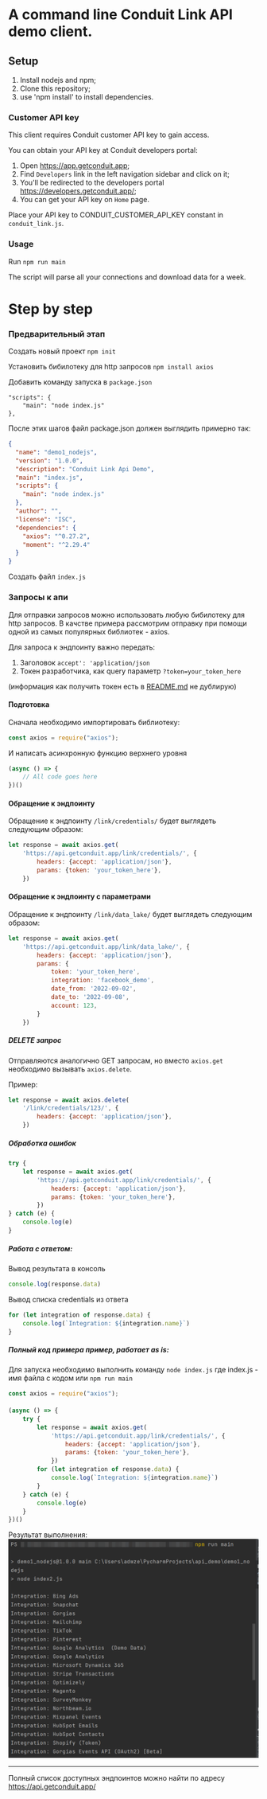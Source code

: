 # A command line Conduit Link API demo client.

## Setup

1. Install nodejs and npm;
2. Clone this repository;
3. use 'npm install' to install dependencies.

### Customer API key

This client requires Conduit customer API key to gain access.

You can obtain your API key at Conduit developers portal:
1. Open https://app.getconduit.app;
2. Find `Developers` link in the left navigation sidebar and click on it;
3. You'll be redirected to the developers portal https://developers.getconduit.app/;
4. You can get your API key on `Home` page.

Place your API key to CONDUIT_CUSTOMER_API_KEY constant in `conduit_link.js`.

### Usage

Run `npm run main`

The script will parse all your connections and download data for a week.

# Step by step

### Предварительный этап

Создать новый проект
`npm init`

Установить бибилотеку для http запросов
`npm install axios`

Добавить команду запуска в `package.json`

```
"scripts": {
    "main": "node index.js"
},
```

После этих шагов файл package.json должен выглядить примерно так:

```json
{
  "name": "demo1_nodejs",
  "version": "1.0.0",
  "description": "Conduit Link Api Demo",
  "main": "index.js",
  "scripts": {
    "main": "node index.js"
  },
  "author": "",
  "license": "ISC",
  "dependencies": {
    "axios": "^0.27.2",
    "moment": "^2.29.4"
  }
}
```

Создать файл `index.js`

### Запросы к апи

Для отправки запросов можно использовать любую бибилотеку для http запросов.
В качстве примера рассмотрим отправку при помощи одной из самых популярных библиотек - axios.

Для запроса к эндпоинту важно передать:

1) Заголовок `accept': 'application/json`
2) Токен разработчика, как query параметр `?token=your_token_here`

(информация как получить токен есть в [README.md](./README.md) не дублирую)

#### Подготовка

Сначала необходимо импортировать библиотеку:

```js 
const axios = require("axios");
```

И написать асинхронную функцию верхнего уровня

```js
(async () => {
    // All code goes here
})()
```

#### Обращение к эндпоинту

Обращение к эндпоинту `/link/credentials/` будет выглядеть следующим образом:

```js
let response = await axios.get(
    'https://api.getconduit.app/link/credentials/', {
        headers: {accept: 'application/json'},
        params: {token: 'your_token_here'},
    })
```

#### Обращение к эндпоинту с параметрами

Обращение к эндпоинту `/link/data_lake/` будет выглядеть следующим образом:

```js
let response = await axios.get(
    'https://api.getconduit.app/link/data_lake/', {
        headers: {accept: 'application/json'},
        params: {
            token: 'your_token_here',
            integration: 'facebook_demo',
            date_from: '2022-09-02',
            date_to: '2022-09-08',
            account: 123,
        }
    })
```

##### DELETE запрос
Отправляются аналогично GET запросам, но вместо `axios.get`
необходимо вызывать `axios.delete`.

Пример:

```js
let response = await axios.delete(
    '/link/credentials/123/', {
        headers: {accept: 'application/json'},
    })
```

##### Обработка ошибок

```js
try {
    let response = await axios.get(
        'https://api.getconduit.app/link/credentials/', {
            headers: {accept: 'application/json'},
            params: {token: 'your_token_here'},
        })
} catch (e) {
    console.log(e)
}
```

##### Работа с ответом:

Вывод результата в консоль

```js
console.log(response.data)
```

Вывод списка credentials из ответа

```js
for (let integration of response.data) {
    console.log(`Integration: ${integration.name}`)
}
```

##### Полный код примера пример, работает as is:

Для запуска необходимо выполнить команду
`node index.js` где index.js - имя файла с кодом или `npm run main`

```js
const axios = require("axios");

(async () => {
    try {
        let response = await axios.get(
            'https://api.getconduit.app/link/credentials/', {
                headers: {accept: 'application/json'},
                params: {token: 'your_token_here'},
            })
        for (let integration of response.data) {
            console.log(`Integration: ${integration.name}`)
        }
    } catch (e) {
        console.log(e)
    }
})()
```

Результат выполнения:
![](./docs/run_result.png)

____

Полный список доступных эндпоинтов можно найти по адресу https://api.getconduit.app/